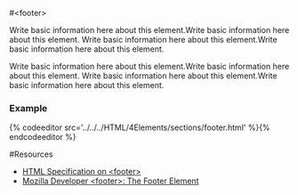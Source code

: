 #&lt;footer>

Write basic information here about this element.Write basic information here about this element.
Write basic information here about this element.Write basic information here about this element.

Write basic information here about this element.Write basic information here about this element.
Write basic information here about this element.Write basic information here about this element.


<section data-markdown data-render="slide">
<script type="text/template">
   #&lt;footer>

   * Fill in
   * Fill in
   * Fill in

</script>
</section>

<h3>Example</h3>
<section>
  {% codeeditor src='../../../HTML/4Elements/sections/footer.html' %}{% endcodeeditor %}
</section>


#Resources

* [HTML Specification on &lt;footer>](https://www.w3.org/TR/html5/sections.html#the-footer-element)
* [Mozilla Developer &lt;footer>: The Footer Element](https://developer.mozilla.org/en-US/docs/Web/HTML/Element/footer)